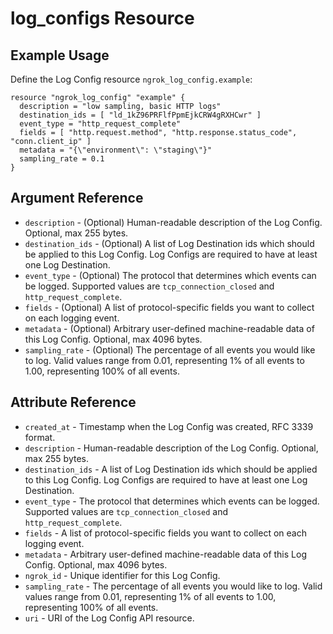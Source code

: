 # log_configs Resource

## Example Usage

Define the Log Config resource `ngrok_log_config.example`:

```
resource "ngrok_log_config" "example" {
  description = "low sampling, basic HTTP logs"
  destination_ids = [ "ld_1kZ96PRFlfPpmEjkCRW4gRXHCwr" ]
  event_type = "http_request_complete"
  fields = [ "http.request.method", "http.response.status_code", "conn.client_ip" ]
  metadata = "{\"environment\": \"staging\"}"
  sampling_rate = 0.1
}
```

## Argument Reference

* `description` - (Optional) Human-readable description of the Log Config. Optional, max 255 bytes.
* `destination_ids` - (Optional) A list of Log Destination ids which should be applied to this Log Config. Log Configs are required to have at least one Log Destination.
* `event_type` - (Optional) The protocol that determines which events can be logged. Supported values are <code>tcp_connection_closed</code> and <code>http_request_complete</code>.
* `fields` - (Optional) A list of protocol-specific fields you want to collect on each logging event.
* `metadata` - (Optional) Arbitrary user-defined machine-readable data of this Log Config. Optional, max 4096 bytes.
* `sampling_rate` - (Optional) The percentage of all events you would like to log. Valid values range from 0.01, representing 1% of all events to 1.00, representing 100% of all events.

## Attribute Reference

* `created_at` - Timestamp when the Log Config was created, RFC 3339 format.
* `description` - Human-readable description of the Log Config. Optional, max 255 bytes.
* `destination_ids` - A list of Log Destination ids which should be applied to this Log Config. Log Configs are required to have at least one Log Destination.
* `event_type` - The protocol that determines which events can be logged. Supported values are <code>tcp_connection_closed</code> and <code>http_request_complete</code>.
* `fields` - A list of protocol-specific fields you want to collect on each logging event.
* `metadata` - Arbitrary user-defined machine-readable data of this Log Config. Optional, max 4096 bytes.
* `ngrok_id` - Unique identifier for this Log Config.
* `sampling_rate` - The percentage of all events you would like to log. Valid values range from 0.01, representing 1% of all events to 1.00, representing 100% of all events.
* `uri` - URI of the Log Config API resource.

